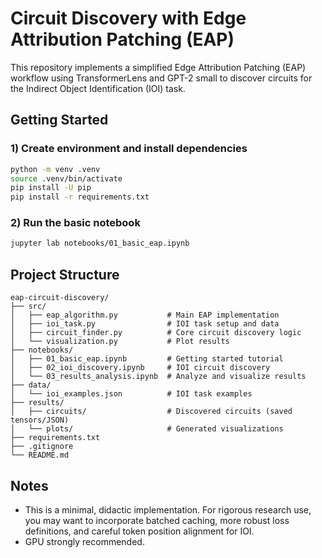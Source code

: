 # Circuit Discovery with Edge Attribution Patching (EAP)

This repository implements a simplified Edge Attribution Patching (EAP) workflow using TransformerLens and GPT-2 small to discover circuits for the Indirect Object Identification (IOI) task.

## Getting Started

### 1) Create environment and install dependencies

```bash
python -m venv .venv
source .venv/bin/activate
pip install -U pip
pip install -r requirements.txt
```

### 2) Run the basic notebook

```bash
jupyter lab notebooks/01_basic_eap.ipynb
```

## Project Structure

```
eap-circuit-discovery/
├── src/
│   ├── eap_algorithm.py           # Main EAP implementation
│   ├── ioi_task.py                # IOI task setup and data
│   ├── circuit_finder.py          # Core circuit discovery logic
│   └── visualization.py           # Plot results
├── notebooks/
│   ├── 01_basic_eap.ipynb         # Getting started tutorial
│   ├── 02_ioi_discovery.ipynb     # IOI circuit discovery
│   └── 03_results_analysis.ipynb  # Analyze and visualize results
├── data/
│   └── ioi_examples.json          # IOI task examples
├── results/
│   ├── circuits/                  # Discovered circuits (saved tensors/JSON)
│   └── plots/                     # Generated visualizations
├── requirements.txt
├── .gitignore
└── README.md
```

## Notes
- This is a minimal, didactic implementation. For rigorous research use, you may want to incorporate batched caching, more robust loss definitions, and careful token position alignment for IOI.
- GPU strongly recommended.
